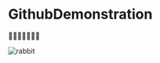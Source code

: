 # GithubDemonstration

🍕🍕🍕🍕🍔🍔🍔

![rabbit](https://github.com/aldorQlok/GithubDemonstration/assets/144654089/a3a30f4c-15e8-4a2d-9690-b77ac648fb93)
